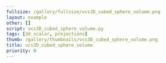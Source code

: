 ```yaml
---
fullsize: /gallery/fullsize/vcs3D_cubed_sphere_volume.png
layout: example
other: []
script: vcs3D_cubed_sphere_volume.py
tags: [3d_scalar, projections]
thumb: /gallery/thumbnails/vcs3D_cubed_sphere_volume.png
title: vcs3D_cubed_sphere_volume
priority: 0
---
```

